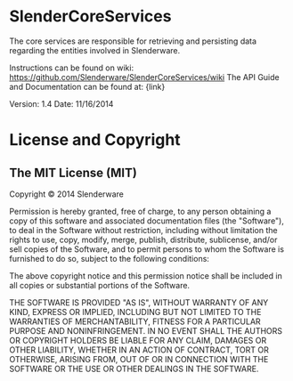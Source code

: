 SlenderCoreServices
===================

The core services are responsible for retrieving and persisting data regarding the entities involved in Slenderware.

Instructions can be found on wiki: https://github.com/Slenderware/SlenderCoreServices/wiki
The API Guide and Documentation can be found at: {link}

Version: 1.4
Date: 11/16/2014

License and Copyright
=====================

The MIT License (MIT)
--------------------
Copyright © 2014 Slenderware

Permission is hereby granted, free of charge, to any person obtaining a copy
of this software and associated documentation files (the "Software"), to deal
in the Software without restriction, including without limitation the rights
to use, copy, modify, merge, publish, distribute, sublicense, and/or sell
copies of the Software, and to permit persons to whom the Software is
furnished to do so, subject to the following conditions:

The above copyright notice and this permission notice shall be included in all
copies or substantial portions of the Software.

THE SOFTWARE IS PROVIDED "AS IS", WITHOUT WARRANTY OF ANY KIND, EXPRESS OR
IMPLIED, INCLUDING BUT NOT LIMITED TO THE WARRANTIES OF MERCHANTABILITY,
FITNESS FOR A PARTICULAR PURPOSE AND NONINFRINGEMENT. IN NO EVENT SHALL THE
AUTHORS OR COPYRIGHT HOLDERS BE LIABLE FOR ANY CLAIM, DAMAGES OR OTHER
LIABILITY, WHETHER IN AN ACTION OF CONTRACT, TORT OR OTHERWISE, ARISING FROM,
OUT OF OR IN CONNECTION WITH THE SOFTWARE OR THE USE OR OTHER DEALINGS IN THE
SOFTWARE.
